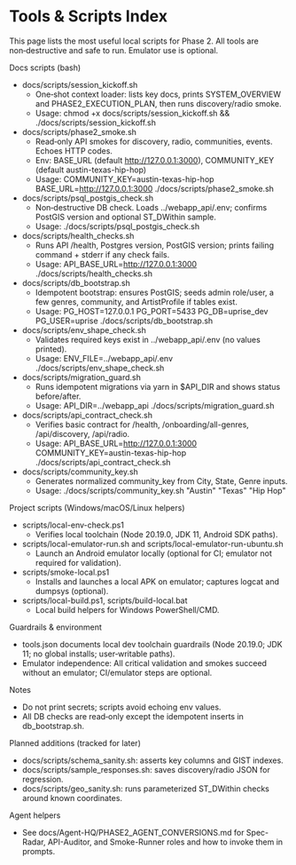 # Tools & Scripts Index

This page lists the most useful local scripts for Phase 2. All tools are non‑destructive and safe to run. Emulator use is optional.

Docs scripts (bash)
- docs/scripts/session_kickoff.sh
  - One‑shot context loader: lists key docs, prints SYSTEM_OVERVIEW and PHASE2_EXECUTION_PLAN, then runs discovery/radio smoke.
  - Usage: chmod +x docs/scripts/session_kickoff.sh && ./docs/scripts/session_kickoff.sh
- docs/scripts/phase2_smoke.sh
  - Read‑only API smokes for discovery, radio, communities, events. Echoes HTTP codes.
  - Env: BASE_URL (default http://127.0.0.1:3000), COMMUNITY_KEY (default austin-texas-hip-hop)
  - Usage: COMMUNITY_KEY=austin-texas-hip-hop BASE_URL=http://127.0.0.1:3000 ./docs/scripts/phase2_smoke.sh
- docs/scripts/psql_postgis_check.sh
  - Non‑destructive DB check. Loads ../webapp_api/.env; confirms PostGIS version and optional ST_DWithin sample.
  - Usage: ./docs/scripts/psql_postgis_check.sh
- docs/scripts/health_checks.sh
  - Runs API /health, Postgres version, PostGIS version; prints failing command + stderr if any check fails.
  - Usage: API_BASE_URL=http://127.0.0.1:3000 ./docs/scripts/health_checks.sh
- docs/scripts/db_bootstrap.sh
  - Idempotent bootstrap: ensures PostGIS; seeds admin role/user, a few genres, community, and ArtistProfile if tables exist.
  - Usage: PG_HOST=127.0.0.1 PG_PORT=5433 PG_DB=uprise_dev PG_USER=uprise ./docs/scripts/db_bootstrap.sh
- docs/scripts/env_shape_check.sh
  - Validates required keys exist in ../webapp_api/.env (no values printed).
  - Usage: ENV_FILE=../webapp_api/.env ./docs/scripts/env_shape_check.sh
- docs/scripts/migration_guard.sh
  - Runs idempotent migrations via yarn in $API_DIR and shows status before/after.
  - Usage: API_DIR=../webapp_api ./docs/scripts/migration_guard.sh
- docs/scripts/api_contract_check.sh
  - Verifies basic contract for /health, /onboarding/all-genres, /api/discovery, /api/radio.
  - Usage: API_BASE_URL=http://127.0.0.1:3000 COMMUNITY_KEY=austin-texas-hip-hop ./docs/scripts/api_contract_check.sh
- docs/scripts/community_key.sh
  - Generates normalized community_key from City, State, Genre inputs.
  - Usage: ./docs/scripts/community_key.sh "Austin" "Texas" "Hip Hop"

Project scripts (Windows/macOS/Linux helpers)
- scripts/local-env-check.ps1
  - Verifies local toolchain (Node 20.19.0, JDK 11, Android SDK paths).
- scripts/local-emulator-run.sh and scripts/local-emulator-run-ubuntu.sh
  - Launch an Android emulator locally (optional for CI; emulator not required for validation).
- scripts/smoke-local.ps1
  - Installs and launches a local APK on emulator; captures logcat and dumpsys (optional).
- scripts/local-build.ps1, scripts/build-local.bat
  - Local build helpers for Windows PowerShell/CMD.

Guardrails & environment
- tools.json documents local dev toolchain guardrails (Node 20.19.0; JDK 11; no global installs; user‑writable paths).
- Emulator independence: All critical validation and smokes succeed without an emulator; CI/emulator steps are optional.

Notes
- Do not print secrets; scripts avoid echoing env values.
- All DB checks are read‑only except the idempotent inserts in db_bootstrap.sh.

Planned additions (tracked for later)
- docs/scripts/schema_sanity.sh: asserts key columns and GIST indexes.
- docs/scripts/sample_responses.sh: saves discovery/radio JSON for regression.
- docs/scripts/geo_sanity.sh: runs parameterized ST_DWithin checks around known coordinates.

Agent helpers
- See docs/Agent-HQ/PHASE2_AGENT_CONVERSIONS.md for Spec-Radar, API-Auditor, and Smoke-Runner roles and how to invoke them in prompts.
